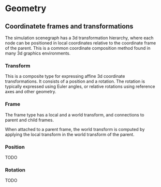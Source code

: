 # Geometry


## Coordinatete frames and transformations

The simulation scenegraph has a 3d transformation hierarchy, where each node can be positioned in local coordinates relative to the coordinate frame of the parent. This is a common coordinate composition method found in many 3d graphics environments.

### Transform

This is a composite type for expressing affine 3d coordinate transformations. It consists of a position and a rotation. The rotation is typically expressed using Euler angles, or relative rotations using reference axes and other geometry.


### Frame

The frame type has a local and a world transform, and connections to parent and child frames.

When attached to a parent frame, the world transform is computed by applying the local transform in the world transform of the parent.

### Position

TODO

### Rotation

TODO
